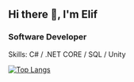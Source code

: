 ## Hi there 👋, I'm Elif

### Software Developer

Skills: C# / .NET CORE / SQL / Unity
 

[![Top Langs](https://github-readme-stats.vercel.app/api/top-langs/?username=elifkuus)](https://github.com/anuraghazra/github-readme-stats)


